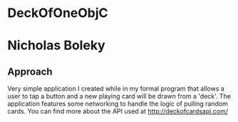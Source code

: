 # DeckOfOneObjC

# Nicholas Boleky

## Approach

Very simple application I created while in my formal program that allows a user to tap a button and a new playing card will be drawn from a 'deck'. The application features some networking to handle the logic of pulling random cards. You can find more about the API used at http://deckofcardsapi.com/ 
